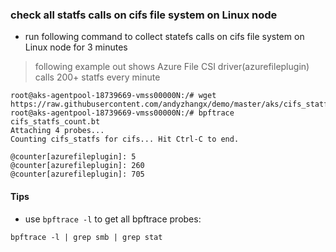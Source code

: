 ### check all statfs calls on cifs file system on Linux node
 - run following command to collect statefs calls on cifs file system on Linux node for 3 minutes
 > following example out shows Azure File CSI driver(azurefileplugin) calls 200+ statfs every minute
```console
root@aks-agentpool-18739669-vmss00000N:/# wget https://raw.githubusercontent.com/andyzhangx/demo/master/aks/cifs_statfs_count.bt
root@aks-agentpool-18739669-vmss00000N:/# bpftrace cifs_statfs_count.bt
Attaching 4 probes...
Counting cifs_statfs for cifs... Hit Ctrl-C to end.

@counter[azurefileplugin]: 5
@counter[azurefileplugin]: 260
@counter[azurefileplugin]: 705
```

#### Tips
 - use `bpftrace -l` to get all bpftrace probes:
```console
bpftrace -l | grep smb | grep stat
```
